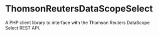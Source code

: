 # ThomsonReutersDataScopeSelect
A PHP client library to interface with the Thomson Reuters DataScope Select REST API.

